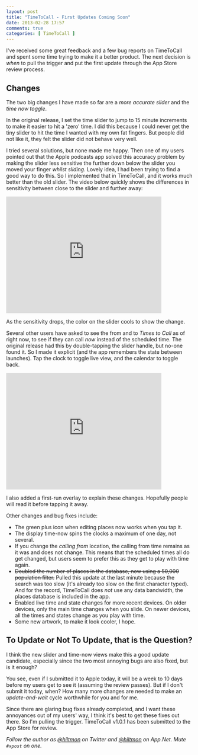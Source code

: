 ```yaml
---
layout: post
title: "TimeToCall - First Updates Coming Soon"
date: 2013-02-28 17:57
comments: true
categories: [ TimeToCall ]
---
```


I've received some great feedback and a few bug reports on TimeToCall and spent some time trying to make it a better product. The next decision is *when* to pull the trigger and put the first update through the App Store review process.

## Changes

The two big changes I have made so far are a *more accurate slider* and the *time now toggle*.

In the original release, I set the time slider to jump to 15 minute increments to make it easier to hit a 'zero' time. I did this because I could never get the tiny slider to hit the time I wanted with my own fat fingers. But people did not like it, they felt the slider did not behave very well.

I tried several solutions, but none made me happy. Then one of my users pointed out that the Apple podcasts app solved this accuracy problem by making the slider less sensitive the further down below the slider you moved your finger *whilst sliding*. Lovely idea, I had been trying to find a good way to do this. So I implemented that in TimeToCall, and it works much better than the old slider. The video below quickly shows the differences in sensitivity between close to the slider and further away:

<iframe width="420" height="315" src="http://www.youtube.com/embed/cNyd2OhHsCY?rel=0" frameborder="0" allowfullscreen></iframe>

As the sensitivity drops, the color on the slider cools to show the change.

Several other users have asked to see the from and to *Times to Call* as of right now, to see if they can call *now* instead of the scheduled time. The original release had this by double-tapping the slider handle, but no-one found it. So I made it explicit (and the app remembers the state between launches). Tap the clock to toggle live view, and the calendar to toggle back.

<iframe width="420" height="315" src="http://www.youtube.com/embed/hy-PbQkcTc0?rel=0" frameborder="0" allowfullscreen></iframe>

I also added a first-run overlay to explain these changes. Hopefully people will read it before tapping it away.

Other changes and bug fixes include:

* The green plus icon when editing places now works when you tap it.
* The display time-now spins the clocks a maximum of one day, not several.
* If you change the *calling from* location, the calling from time remains as it was and does not change. This means that the scheduled times all do get changed, but users seem to prefer this as they get to play with time again.
* <del>Doubled the number of places in the database, now using a 50,000 population filter.</del> Pulled this update at the last minute because the search was too slow (it's already too slow on the first character typed). And for the record, TimeToCall does *not* use any data bandwidth, the places database is included in the app.
* Enabled live time and state changes for more recent devices. On older devices, only the main time changes when you slide. On newer devices, all the times and states change as you play with time.
* Some new artwork, to make it look cooler, I hope.

## To Update or Not To Update, that is the Question?

I think the new slider and time-now views make this a good update candidate, especially since the two most annoying bugs are also fixed,  but is it enough? 

You see, even if I submitted it to Apple today, it will be a week to 10 days before my users get to see it (assuming the review passes). But if I don't submit it today, when? How many more changes are needed to make an *update-and-wait* cycle worthwhile for you and for me.

Since there are glaring bug fixes already completed, and I want these annoyances out of my users' way, I think it's best to get these fixes out there. So I'm pulling the trigger. TimeToCall v1.0.1 has been submitted to the App Store for review.

*Follow the author as [@hiltmon](http://https://twitter.com/hiltmon) on Twitter and [@hiltmon](http://alpha.app.net/hiltmon) on App.Net. Mute `#xpost` on one.*




